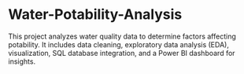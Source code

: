 # Water-Potability-Analysis
This project analyzes water quality data to determine factors affecting potability. It includes data cleaning, exploratory data analysis (EDA), visualization, SQL database integration, and a Power BI dashboard for insights.
